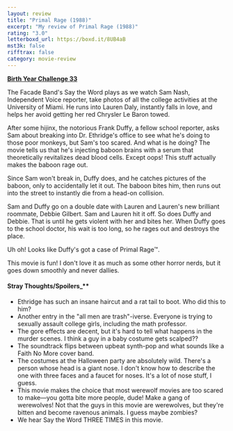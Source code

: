 ```yaml
---
layout: review
title: "Primal Rage (1988)"
excerpt: "My review of Primal Rage (1988)"
rating: "3.0"
letterboxd_url: https://boxd.it/8UB4aB
mst3k: false
rifftrax: false
category: movie-review
---
```


<b><a href="https://boxd.it/sWI7Y" rel="nofollow">Birth Year Challenge 33</a></b>

The Facade Band's Say the Word plays as we watch Sam Nash, Independent Voice reporter, take photos of all the college activities at the University of Miami. He runs into Lauren Daly, instantly falls in love, and helps her avoid getting her red Chrysler Le Baron towed.

After some hijinx, the notorious Frank Duffy, a fellow school reporter, asks Sam about breaking into Dr. Ethridge's office to see what he's doing to those poor monkeys, but Sam's too scared. And what is he doing? The movie tells us that he's injecting baboon brains with a serum that theoretically revitalizes dead blood cells. Except oops! This stuff actually makes the baboon rage out.

Since Sam won't break in, Duffy does, and he catches pictures of the baboon, only to accidentally let it out. The baboon bites him, then runs out into the street to instantly die from a head-on collision.

Sam and Duffy go on a double date with Lauren and Lauren's new brilliant roommate, Debbie Gilbert. Sam and Lauren hit it off. So does Duffy and Debbie. That is until he gets violent with her and bites her. When Duffy goes to the school doctor, his wait is too long, so he rages out and destroys the place.

Uh oh! Looks like Duffy's got a case of Primal Rage™️.

This movie is fun! I don't love it as much as some other horror nerds, but it goes down smoothly and never dallies.

#### Stray Thoughts/Spoilers\_\*\*</b>

- Ethridge has such an insane haircut and a rat tail to boot. Who did this to him?
- Another entry in the "all men are trash"-iverse. Everyone is trying to sexually assault college girls, including the math professor.
- The gore effects are decent, but it's hard to tell what happens in the murder scenes. I think a guy in a baby costume gets scalped??
- The soundtrack flips between upbeat synth-pop and what sounds like a Faith No More cover band.
- The costumes at the Halloween party are absolutely wild. There's a person whose head is a giant nose. I don't know how to describe the one with three faces and a faucet for noses. It's a lot of nose stuff, I guess.
- This movie makes the choice that most werewolf movies are too scared to make—you gotta bite more people, dude! Make a gang of werewolves! Not that the guys in this movie are werewolves, but they're bitten and become ravenous animals. I guess maybe zombies?
- We hear Say the Word THREE TIMES in this movie.
